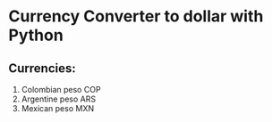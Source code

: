 # Currency Converter to dollar with Python
## Currencies: 
1. Colombian peso COP
2. Argentine peso ARS
3. Mexican peso MXN